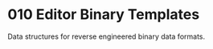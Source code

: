 010 Editor Binary Templates
===========================

Data structures for reverse engineered binary data formats.

